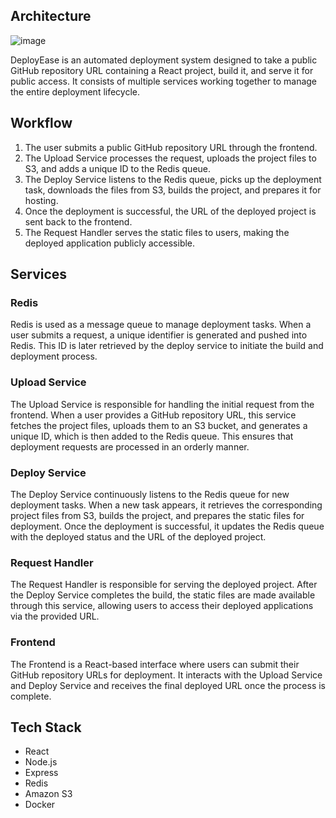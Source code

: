 
## Architecture

![image](https://github.com/user-attachments/assets/0c7168d4-8512-494e-b498-54769430db0a)


DeployEase is an automated deployment system designed to take a public GitHub repository URL containing a React project, build it, and serve it for public access. It consists of multiple services working together to manage the entire deployment lifecycle.

## Workflow
1. The user submits a public GitHub repository URL through the frontend.
2. The Upload Service processes the request, uploads the project files to S3, and adds a unique ID to the Redis queue.
3. The Deploy Service listens to the Redis queue, picks up the deployment task, downloads the files from S3, builds the project, and prepares it for hosting.
4. Once the deployment is successful, the URL of the deployed project is sent back to the frontend.
5. The Request Handler serves the static files to users, making the deployed application publicly accessible.

## Services

### Redis
Redis is used as a message queue to manage deployment tasks. When a user submits a request, a unique identifier is generated and pushed into Redis. This ID is later retrieved by the deploy service to initiate the build and deployment process.

### Upload Service
The Upload Service is responsible for handling the initial request from the frontend. When a user provides a GitHub repository URL, this service fetches the project files, uploads them to an S3 bucket, and generates a unique ID, which is then added to the Redis queue. This ensures that deployment requests are processed in an orderly manner.

### Deploy Service
The Deploy Service continuously listens to the Redis queue for new deployment tasks. When a new task appears, it retrieves the corresponding project files from S3, builds the project, and prepares the static files for deployment. Once the deployment is successful, it updates the Redis queue with the deployed status and the URL of the deployed project.

### Request Handler
The Request Handler is responsible for serving the deployed project. After the Deploy Service completes the build, the static files are made available through this service, allowing users to access their deployed applications via the provided URL.

### Frontend
The Frontend is a React-based interface where users can submit their GitHub repository URLs for deployment. It interacts with the Upload Service and Deploy Service and receives the final deployed URL once the process is complete.

## Tech Stack
- React
- Node.js
- Express
- Redis
- Amazon S3
- Docker


